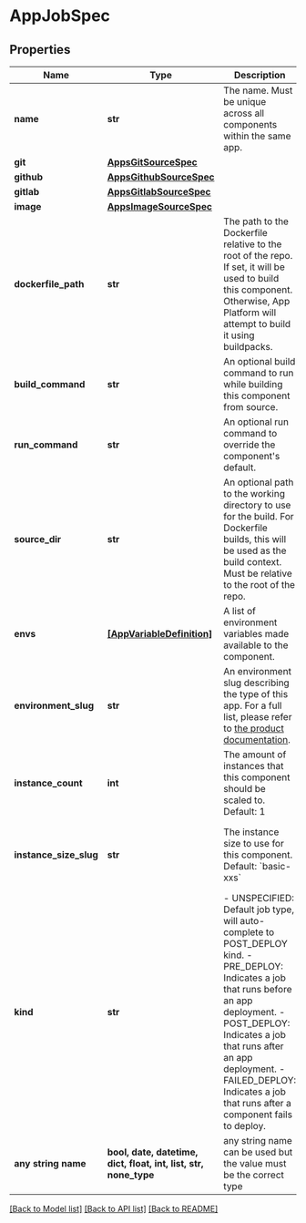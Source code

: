 # AppJobSpec


## Properties
Name | Type | Description | Notes
------------ | ------------- | ------------- | -------------
**name** | **str** | The name. Must be unique across all components within the same app. | 
**git** | [**AppsGitSourceSpec**](AppsGitSourceSpec.md) |  | [optional] 
**github** | [**AppsGithubSourceSpec**](AppsGithubSourceSpec.md) |  | [optional] 
**gitlab** | [**AppsGitlabSourceSpec**](AppsGitlabSourceSpec.md) |  | [optional] 
**image** | [**AppsImageSourceSpec**](AppsImageSourceSpec.md) |  | [optional] 
**dockerfile_path** | **str** | The path to the Dockerfile relative to the root of the repo. If set, it will be used to build this component. Otherwise, App Platform will attempt to build it using buildpacks. | [optional] 
**build_command** | **str** | An optional build command to run while building this component from source. | [optional] 
**run_command** | **str** | An optional run command to override the component&#39;s default. | [optional] 
**source_dir** | **str** | An optional path to the working directory to use for the build. For Dockerfile builds, this will be used as the build context. Must be relative to the root of the repo. | [optional] 
**envs** | [**[AppVariableDefinition]**](AppVariableDefinition.md) | A list of environment variables made available to the component. | [optional] 
**environment_slug** | **str** | An environment slug describing the type of this app. For a full list, please refer to [the product documentation](https://www.digitalocean.com/docs/app-platform/). | [optional] 
**instance_count** | **int** | The amount of instances that this component should be scaled to. Default: 1 | [optional]  if omitted the server will use the default value of 1
**instance_size_slug** | **str** | The instance size to use for this component. Default: &#x60;basic-xxs&#x60; | [optional]  if omitted the server will use the default value of "basic-xxs"
**kind** | **str** | - UNSPECIFIED: Default job type, will auto-complete to POST_DEPLOY kind. - PRE_DEPLOY: Indicates a job that runs before an app deployment. - POST_DEPLOY: Indicates a job that runs after an app deployment. - FAILED_DEPLOY: Indicates a job that runs after a component fails to deploy. | [optional]  if omitted the server will use the default value of "UNSPECIFIED"
**any string name** | **bool, date, datetime, dict, float, int, list, str, none_type** | any string name can be used but the value must be the correct type | [optional]

[[Back to Model list]](../README.md#documentation-for-models) [[Back to API list]](../README.md#documentation-for-api-endpoints) [[Back to README]](../README.md)


